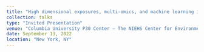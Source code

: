 ```yaml
---
title: "High dimensional exposures, multi-omics, and machine learning in environmental health"
collection: talks
type: "Invited Presentation"
venue: "Columbia University P30 Center – The NIEHS Center for Environmental Health and Justice in Northern Manhattan"
date: September 13, 2022
location: "New York, NY"
---
```

